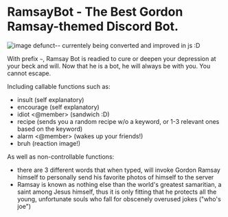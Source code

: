 # RamsayBot - The Best Gordon Ramsay-themed Discord Bot.
![image](https://user-images.githubusercontent.com/71155602/116795399-9b307480-aaa2-11eb-9adb-abcb222ee261.png)
defunct-- currentely being converted and improved in js :D

With prefix `~`, Ramsay Bot is readied to cure or deepen your depression at your beck and will. Now that he is a bot, he will always be with you. You cannot escape. 

Including callable functions such as: 
- insult (self explanatory) 
- encourage (self explanatory)
- idiot <@member> (sandwich :D)
- recipe <optional-keyword> (sends you a random recipe w/o a keyword, or 1-3 relevant ones based on the keyword)
- alarm <@member> (wakes up your friends!)
- bruh (reaction image!)
  
As well as non-controllable functions:
  - there are 3 different words that when typed, will invoke Gordon Ramsay himself to personally send his favorite photos of himself to the server
  - Ramsay is known as nothing else than the world's greatest samaritian, a saint among Jesus himself, thus it is only fitting that he protects all the young, unfortunate souls who fall for obscenely overused jokes ("who's joe") 


